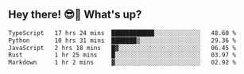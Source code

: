 ## Hey there! 😎👋 What's up?

<!--START_SECTION:waka-->

```txt
TypeScript   17 hrs 24 mins  ████████████░░░░░░░░░░░░░   48.60 %
Python       10 hrs 31 mins  ███████▒░░░░░░░░░░░░░░░░░   29.36 %
JavaScript   2 hrs 18 mins   █▓░░░░░░░░░░░░░░░░░░░░░░░   06.45 %
Rust         1 hr 25 mins    █░░░░░░░░░░░░░░░░░░░░░░░░   03.97 %
Markdown     1 hr 2 mins     ▓░░░░░░░░░░░░░░░░░░░░░░░░   02.92 %
```

<!--END_SECTION:waka-->
